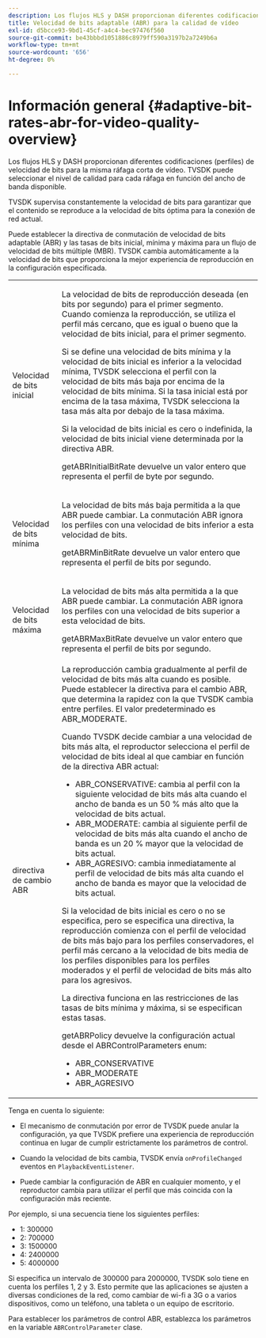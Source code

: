 ```yaml
---
description: Los flujos HLS y DASH proporcionan diferentes codificaciones (perfiles) de velocidad de bits para la misma ráfaga corta de vídeo. TVSDK puede seleccionar el nivel de calidad para cada ráfaga en función del ancho de banda disponible.
title: Velocidad de bits adaptable (ABR) para la calidad de vídeo
exl-id: d5bcce93-9bd1-45cf-a4c4-bec97476f560
source-git-commit: be43bbbd1051886c8979ff590a3197b2a7249b6a
workflow-type: tm+mt
source-wordcount: '656'
ht-degree: 0%

---
```


# Información general {#adaptive-bit-rates-abr-for-video-quality-overview}

Los flujos HLS y DASH proporcionan diferentes codificaciones (perfiles) de velocidad de bits para la misma ráfaga corta de vídeo. TVSDK puede seleccionar el nivel de calidad para cada ráfaga en función del ancho de banda disponible.

TVSDK supervisa constantemente la velocidad de bits para garantizar que el contenido se reproduce a la velocidad de bits óptima para la conexión de red actual.

Puede establecer la directiva de conmutación de velocidad de bits adaptable (ABR) y las tasas de bits inicial, mínima y máxima para un flujo de velocidad de bits múltiple (MBR). TVSDK cambia automáticamente a la velocidad de bits que proporciona la mejor experiencia de reproducción en la configuración especificada.

<table id="table_AF838E082235406AA359BF1C1A77F85F"> 
 <tbody> 
  <tr> 
   <td colname="col01"> Velocidad de bits inicial </td> 
   <td colname="col2"> <p>La velocidad de bits de reproducción deseada (en bits por segundo) para el primer segmento. Cuando comienza la reproducción, se utiliza el perfil más cercano, que es igual o bueno que la velocidad de bits inicial, para el primer segmento. </p> <p> Si se define una velocidad de bits mínima y la velocidad de bits inicial es inferior a la velocidad mínima, TVSDK selecciona el perfil con la velocidad de bits más baja por encima de la velocidad de bits mínima. Si la tasa inicial está por encima de la tasa máxima, TVSDK selecciona la tasa más alta por debajo de la tasa máxima. </p> <p>Si la velocidad de bits inicial es cero o indefinida, la velocidad de bits inicial viene determinada por la directiva ABR. </p> <p><span class="codeph"> getABRInitialBitRate</span> devuelve un valor entero que representa el perfil de byte por segundo. </p> </td> 
  </tr> 
  <tr> 
   <td colname="col01"> Velocidad de bits mínima </td> 
   <td colname="col2"> <p>La velocidad de bits más baja permitida a la que ABR puede cambiar. La conmutación ABR ignora los perfiles con una velocidad de bits inferior a esta velocidad de bits. </p> <p><span class="codeph"> getABRMinBitRate</span> devuelve un valor entero que representa el perfil de bits por segundo. </p> </td> 
  </tr> 
  <tr> 
   <td colname="col01"> Velocidad de bits máxima </td> 
   <td colname="col2"> <p>La velocidad de bits más alta permitida a la que ABR puede cambiar. La conmutación ABR ignora los perfiles con una velocidad de bits superior a esta velocidad de bits. </p> <p><span class="codeph"> getABRMaxBitRate</span> devuelve un valor entero que representa el perfil de bits por segundo. </p> </td> 
  </tr> 
  <tr> 
   <td colname="col01"> directiva de cambio ABR </td> 
   <td colname="col2"> La reproducción cambia gradualmente al perfil de velocidad de bits más alta cuando es posible. Puede establecer la directiva para el cambio ABR, que determina la rapidez con la que TVSDK cambia entre perfiles. El valor predeterminado es <span class="codeph"> ABR_MODERATE</span>. <p>Cuando TVSDK decide cambiar a una velocidad de bits más alta, el reproductor selecciona el perfil de velocidad de bits ideal al que cambiar en función de la directiva ABR actual: 
     <ul id="ul_AC9C99D84A3B4A8DBD1A05CC05DEE771"> 
      <li id="li_B79C0AA2CBFB42FF98A257CEC9C400BA"><span class="codeph"> ABR_CONSERVATIVE</span>: cambia al perfil con la siguiente velocidad de bits más alta cuando el ancho de banda es un 50 % más alto que la velocidad de bits actual. </li> 
      <li id="li_38CC3A95D8634F359D0F7C273D0108C0"><span class="codeph"> ABR_MODERATE</span>: cambia al siguiente perfil de velocidad de bits más alta cuando el ancho de banda es un 20 % mayor que la velocidad de bits actual. </li> 
      <li id="li_E845C035420D4B3FB2B179F448F8CA85"><span class="codeph"> ABR_AGRESIVO</span>: cambia inmediatamente al perfil de velocidad de bits más alta cuando el ancho de banda es mayor que la velocidad de bits actual. </li> 
     </ul> </p> <p>Si la velocidad de bits inicial es cero o no se especifica, pero se especifica una directiva, la reproducción comienza con el perfil de velocidad de bits más bajo para los perfiles conservadores, el perfil más cercano a la velocidad de bits media de los perfiles disponibles para los perfiles moderados y el perfil de velocidad de bits más alto para los agresivos. </p> <p>La directiva funciona en las restricciones de las tasas de bits mínima y máxima, si se especifican estas tasas. </p> <p><span class="codeph"> getABRPolicy</span> devuelve la configuración actual desde el <span class="codeph"> ABRControlParameters</span> enum: 
     <ul id="ul_bd4_5kb_cz"> 
      <li id="li_E7C118AF48994454B7B3C016913DE545"><span class="codeph"> ABR_CONSERVATIVE</span> </li> 
      <li id="li_0A90BB42786449629CE7DD3364B385EE"><span class="codeph"> ABR_MODERATE</span> </li> 
      <li id="li_AFEB9B2862F24A369CA90596184A2883"><span class="codeph"> ABR_AGRESIVO</span> </li> 
     </ul> </p> </td> 
  </tr> 
 </tbody> 
</table>

Tenga en cuenta lo siguiente:

* El mecanismo de conmutación por error de TVSDK puede anular la configuración, ya que TVSDK prefiere una experiencia de reproducción continua en lugar de cumplir estrictamente los parámetros de control.
* Cuando la velocidad de bits cambia, TVSDK envía `onProfileChanged` eventos en `PlaybackEventListener`.

* Puede cambiar la configuración de ABR en cualquier momento, y el reproductor cambia para utilizar el perfil que más coincida con la configuración más reciente.

Por ejemplo, si una secuencia tiene los siguientes perfiles:

* 1: 300000
* 2: 700000
* 3: 1500000
* 4: 2400000
* 5: 4000000

Si especifica un intervalo de 300000 para 2000000, TVSDK solo tiene en cuenta los perfiles 1, 2 y 3. Esto permite que las aplicaciones se ajusten a diversas condiciones de la red, como cambiar de wi-fi a 3G o a varios dispositivos, como un teléfono, una tableta o un equipo de escritorio.

Para establecer los parámetros de control ABR, establezca los parámetros en la variable `ABRControlParameter` clase.
